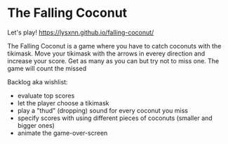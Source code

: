 # The Falling Coconut

Let's play! https://lysxnn.github.io/falling-coconut/

The Falling Coconut is a game where you have to catch coconuts with the tikimask. Move your tikimask with the arrows in everey direction and increase your score. Get as many as you can but try not to miss one. The game will count the missed 

Backlog aka wishlist:
- evaluate top scores
- let the player choose a tikimask
- play a "thud" (dropping) sound for every coconut you miss
- specify scores with using different pieces of coconuts (smaller and bigger ones)
- animate the game-over-screen
